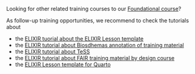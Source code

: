 Looking for other related training courses to our [Foundational course](https://elixir-europe-training.github.io/ELIXIR-TrP-Foundations-LessonTemplate)? 

As follow-up training opportunities, we recommend to check the tutorials about

- the [ELIXIR tuorial about the ELIXIR Lesson template](https://github.com/elixir-europe-training/ELIXIR-TrP-LessonTemplateInstructions-MkDocs)
- the [ELIXIR tutorial about Biosdhemas annotation of training material](https://github.com/elixir-europe-training/ELIXIR-TrP-Bioschemas)
- the [ELIXIR tutorial about TeSS](https://github.com/elixir-europe-training/ELIXIR-TrP-TeSS)
- the [ELIXIR tutorial about FAIR training material by design course](https://github.com/elixir-europe-training/ELIXIR-TrP-FAIR-Material-By-Design)
- the [ELIXIR Lesson template for Quarto](https://github.com/elixir-europe-training/ELIXIR-TrP-LessonTemplate-Quarto)
